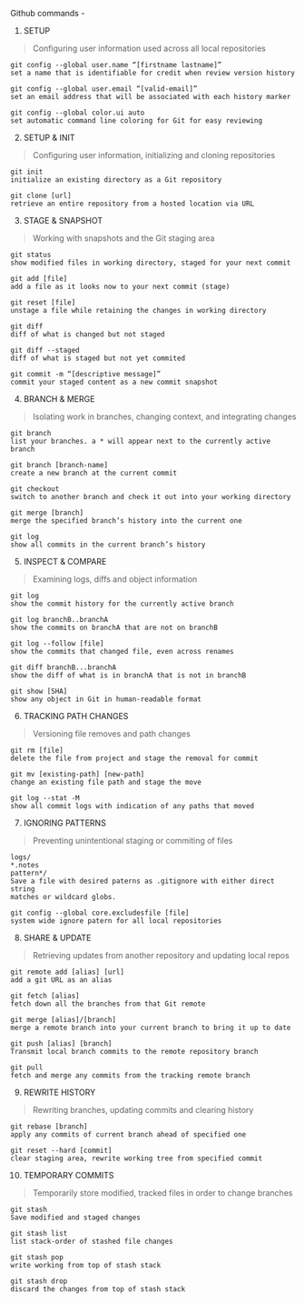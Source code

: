Github commands - 
1. SETUP
> Configuring user information used across all local repositories
```
git config --global user.name “[firstname lastname]”
set a name that is identifiable for credit when review version history

git config --global user.email “[valid-email]”
set an email address that will be associated with each history marker

git config --global color.ui auto
set automatic command line coloring for Git for easy reviewing
```
2. SETUP & INIT
> Configuring user information, initializing and cloning repositories
```
git init
initialize an existing directory as a Git repository

git clone [url]
retrieve an entire repository from a hosted location via URL
```

3. STAGE & SNAPSHOT
> Working with snapshots and the Git staging area
```
git status
show modified files in working directory, staged for your next commit

git add [file]
add a file as it looks now to your next commit (stage)

git reset [file]
unstage a file while retaining the changes in working directory

git diff
diff of what is changed but not staged

git diff --staged
diff of what is staged but not yet commited

git commit -m “[descriptive message]”
commit your staged content as a new commit snapshot
```

4. BRANCH & MERGE
> Isolating work in branches, changing context, and integrating changes
```
git branch
list your branches. a * will appear next to the currently active branch

git branch [branch-name]
create a new branch at the current commit

git checkout
switch to another branch and check it out into your working directory

git merge [branch]
merge the specified branch’s history into the current one

git log
show all commits in the current branch’s history
```

5. INSPECT & COMPARE
> Examining logs, diffs and object information
```
git log
show the commit history for the currently active branch

git log branchB..branchA
show the commits on branchA that are not on branchB

git log --follow [file]
show the commits that changed file, even across renames

git diff branchB...branchA
show the diff of what is in branchA that is not in branchB

git show [SHA]
show any object in Git in human-readable format
```

6. TRACKING PATH CHANGES
> Versioning file removes and path changes
```
git rm [file]
delete the file from project and stage the removal for commit

git mv [existing-path] [new-path]
change an existing file path and stage the move

git log --stat -M
show all commit logs with indication of any paths that moved
```

7. IGNORING PATTERNS
> Preventing unintentional staging or commiting of files
```
logs/
*.notes
pattern*/
Save a file with desired paterns as .gitignore with either direct string
matches or wildcard globs.

git config --global core.excludesfile [file]
system wide ignore patern for all local repositories
```

8. SHARE & UPDATE
> Retrieving updates from another repository and updating local repos
```
git remote add [alias] [url]
add a git URL as an alias

git fetch [alias]
fetch down all the branches from that Git remote

git merge [alias]/[branch]
merge a remote branch into your current branch to bring it up to date

git push [alias] [branch]
Transmit local branch commits to the remote repository branch

git pull
fetch and merge any commits from the tracking remote branch
```

9. REWRITE HISTORY
> Rewriting branches, updating commits and clearing history
```
git rebase [branch]
apply any commits of current branch ahead of specified one

git reset --hard [commit]
clear staging area, rewrite working tree from specified commit
```

10. TEMPORARY COMMITS
> Temporarily store modified, tracked files in order to change branches
```
git stash
Save modified and staged changes

git stash list
list stack-order of stashed file changes

git stash pop
write working from top of stash stack

git stash drop
discard the changes from top of stash stack
```
